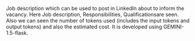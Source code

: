 Job description which can be used to post in LinkedIn about to inform the vacancy. Here Job description, Responsibilities, Qualificationsare seen.
Also we can seen the number of tokens used (includes the input tokens and output tokens) and also the estimated cost.
It is developed using GEMINI-1.5-flask.
